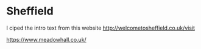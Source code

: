 # Sheffield

I ciped the intro text from this website http://welcometosheffield.co.uk/visit

https://www.meadowhall.co.uk/


